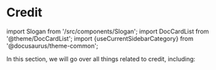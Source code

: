 # Credit

import Slogan from '/src/components/Slogan';
import DocCardList from '@theme/DocCardList';
import {useCurrentSidebarCategory} from '@docusaurus/theme-common';

In this section, we will go over all things related to credit, including:

<DocCardList items={useCurrentSidebarCategory().items}/>

<Slogan/>